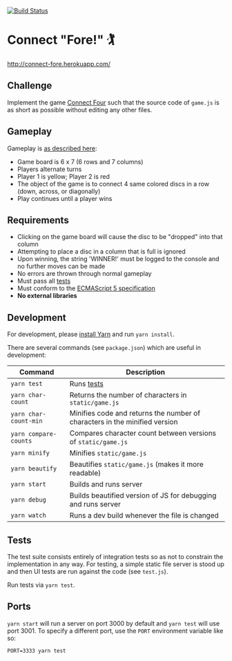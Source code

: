 [![Build Status](https://travis-ci.org/pcaisse/connect-fore.svg?branch=master)](https://travis-ci.org/pcaisse/connect-fore)

# Connect "Fore!" 🏌

http://connect-fore.herokuapp.com/

## Challenge

Implement the game [Connect Four](https://en.wikipedia.org/wiki/Connect_Four) such that the source code of `game.js` is as short as possible without editing any other files.

## Gameplay

Gameplay is [as described here](https://en.wikipedia.org/wiki/Connect_Four#Gameplay):

* Game board is 6 x 7 (6 rows and 7 columns)
* Players alternate turns
* Player 1 is yellow; Player 2 is red
* The object of the game is to connect 4 same colored discs in a row (down, across, or diagonally)
* Play continues until a player wins

## Requirements

* Clicking on the game board will cause the disc to be "dropped" into that column
* Attempting to place a disc in a column that is full is ignored
* Upon winning, the string 'WINNER!' must be logged to the console and no further moves can be made
* No errors are thrown through normal gameplay
* Must pass all [tests](#tests)
* Must conform to the [ECMAScript 5 specification](https://www.ecma-international.org/ecma-262/5.1/)
* **No external libraries**

## Development

For development, please [install Yarn](https://yarnpkg.com/lang/en/docs/install/) and run `yarn install`.

There are several commands (see `package.json`) which are useful in development:

Command                  |Description
-------------------------|---------------------------------------------------------------------------------------------
`yarn test`              |Runs [tests](#tests)
`yarn char-count`        |Returns the number of characters in `static/game.js`
`yarn char-count-min`    |Minifies code and returns the number of characters in the minified version
`yarn compare-counts`    |Compares character count between versions of `static/game.js`
`yarn minify`            |Minifies `static/game.js`
`yarn beautify`          |Beautifies `static/game.js` (makes it more readable)
`yarn start`             |Builds and runs server
`yarn debug`             |Builds beautified version of JS for debugging and runs server
`yarn watch`             |Runs a dev build whenever the file is changed

## Tests

The test suite consists entirely of integration tests so as not to constrain the implementation in any way. For testing, a simple static file server is stood up and then UI tests are run against the code (see `test.js`).

Run tests via `yarn test`.

## Ports

`yarn start` will run a server on port 3000 by default and `yarn test` will use port 3001. To specify a different port, use the `PORT` environment variable like so:

`PORT=3333 yarn test`
